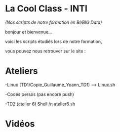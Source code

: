 # La Cool Class - INTI 

_(Nos scripts de notre formation en BI/BIG Data)_

bonjour et bienvenue...



voici les scripts étudiés lors de notre formation, 

vous pouvez nous retrouver sur le site :

# Ateliers

-Linux 
(TD1/Copie_Guillaume_Yoann_TD1) --> Linux.sh

-Codes persos 
(pas encore push)

-TD2 (atelier 6) Shell
/n atelier6.sh

# Vidéos 

